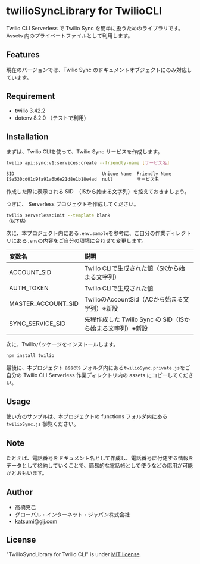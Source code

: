 # twilioSyncLibrary for TwilioCLI

Twilio CLI Serverless で Twilio Sync を簡単に扱うためのライブラリです。
Assets 内のプライベートファイルとして利用します。

## Features

現在のバージョンでは、Twilio Sync のドキュメントオブジェクトにのみ対応しています。

## Requirement

* twilio 3.42.2
* dotenv 8.2.0 （テストで利用）

## Installation

まずは、Twilio CLIを使って、Twilio Sync サービスを作成します。

```sh
twilio api:sync:v1:services:create --friendly-name [サービス名]

SID                                 Unique Name  Friendly Name
ISe530cd01d9fa91a6b6e21d8e1b18e4ad  null         サービス名
```

作成した際に表示される SID　（ISから始まる文字列）を控えておきましょう。

つぎに、 Serverless プロジェクトを作成してください。

```sh
twilio serverless:init --template blank
（以下略）
```

次に、本プロジェクト内にある`.env.sample`を参考に、ご自分の作業ディレクトリにある`.env`の内容をご自分の環境に合わせて変更します。

変数名|説明
:--|:--
ACCOUNT_SID|Twilio CLIで生成された値（SKから始まる文字列）
AUTH_TOKEN|Twilio CLIで生成された値
MASTER_ACCOUNT_SID|TwilioのAccountSid（ACから始まる文字列）※新設
SYNC_SERVICE_SID|先程作成した Twilio Sync の SID（ISから始まる文字列）※新設

次に、Twilioパッケージをインストールします。

```sh
npm install twilio
```

最後に、本プロジェクト assets フォルダ内にある`twilioSync.private.js`をご自分の Twilio CLI Serverless 作業ディレクトリ内の assets にコピーしてください。

## Usage

使い方のサンプルは、本プロジェクトの functions フォルダ内にある `twilioSync.js` 御覧ください。

## Note

たとえば、電話番号をドキュメント名として作成し、電話番号に付随する情報をデータとして格納していくことで、簡易的な電話帳として使うなどの応用が可能かとおもいます。

## Author

* 高橋克己
* グローバル・インターネット・ジャパン株式会社
* katsumi@gij.com

## License

"TwilioSyncLibrary for Twilio CLI" is under [MIT license](https://en.wikipedia.org/wiki/MIT_License).